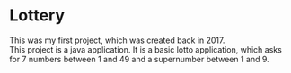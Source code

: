 # Lottery

This was my first project, which was created back in 2017. </br>
This project is a java application. It is a basic lotto application, which asks for 7 numbers between 1 and 49 and a supernumber between 1 and 9. 
